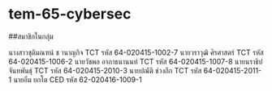 # tem-65-cybersec

##สมาชิกในกลุ่ม

นางสาวชุติมณฑน์ ช านาญกิจ TCT รหัส 64-020415-1002-7
นายวราวุฒิ ศิรศาสตร์ TCT รหัส 64-020415-1006-2
นายวัชพล อาภาธนานนท์ TCT รหัส 64-020415-1007-8
นายนราธิป จันทพันธุ์ TCT รหัส 64-020415-2010-3
นายปณัติ ช่วงถึก TCT รหัส 64-020415-2011-1
นายอิ่ม ยกโต CED รหัส 62-020416-1009-1
